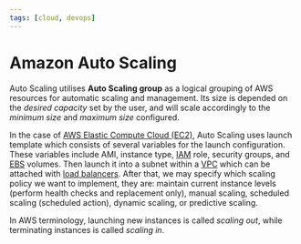 ```yaml
---
tags: [cloud, devops]
---
```


# Amazon Auto Scaling

Auto Scaling utilises **Auto Scaling group** as a logical grouping of AWS
resources for automatic scaling and management. Its size is depended on the
*desired capacity* set by the user, and will scale accordingly to the *minimum
size* and *maximum size* configured.

In the case of [AWS Elastic Compute Cloud (EC2)](202401152149.md), Auto Scaling
uses launch template which consists of several variables for the launch
configuration. These variables include AMI, instance type,
[IAM](202312131707.md) role, security groups, and [EBS](202401182023.md)
volumes. Then launch it into a subnet within a [VPC](202401042139.md) which can
be attached with [load balancers](202401270917.md). After that, we may specify
which scaling policy we want to implement, they are: maintain current instance
levels (perform health checks and replacement only), manual scaling, scheduled
scaling (scheduled action), dynamic scaling, or predictive scaling.

In AWS terminology, launching new instances is called *scaling out*, while
terminating instances is called *scaling in*.
